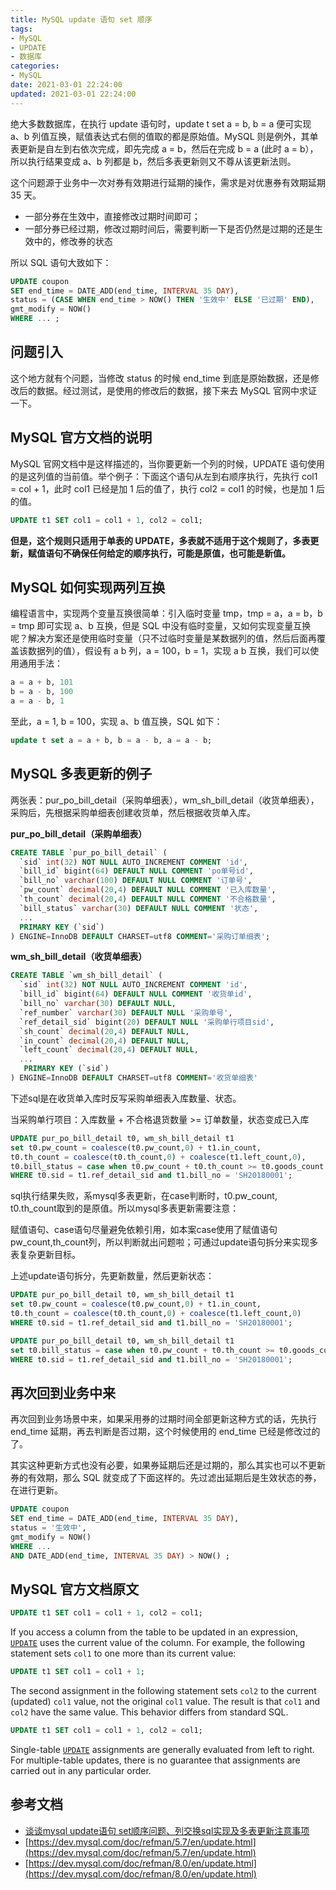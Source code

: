 ```yaml
---
title: MySQL update 语句 set 顺序
tags:
- MySQL
- UPDATE
- 数据库
categories:
- MySQL
date: 2021-03-01 22:24:00
updated: 2021-03-01 22:24:00
---
```


绝大多数数据库，在执行 update 语句时，update t set a = b, b = a 便可实现 a、b 列值互换，赋值表达式右侧的值取的都是原始值。MySQL 则是例外，其单表更新是自左到右依次完成，即先完成 a = b，然后在完成 b = a (此时 a = b），所以执行结果变成 a、b 列都是 b，然后多表更新则又不尊从该更新法则。

这个问题源于业务中一次对券有效期进行延期的操作，需求是对优惠券有效期延期 35 天。

- 一部分券在生效中，直接修改过期时间即可；
- 一部分券已经过期，修改过期时间后，需要判断一下是否仍然是过期的还是生效中的，修改券的状态

<!-- more -->
所以 SQL 语句大致如下：

```sql
UPDATE coupon 
SET end_time = DATE_ADD(end_time, INTERVAL 35 DAY), 
status = (CASE WHEN end_time > NOW() THEN '生效中' ELSE '已过期' END), 
gmt_modify = NOW() 
WHERE ... ;
```

## 问题引入

这个地方就有个问题，当修改 status 的时候 end_time 到底是原始数据，还是修改后的数据。经过测试，是使用的修改后的数据，接下来去 MySQL 官网中求证一下。

## MySQL 官方文档的说明

MySQL 官网文档中是这样描述的，当你要更新一个列的时候，UPDATE 语句使用的是这列值的当前值。举个例子：下面这个语句从左到右顺序执行，先执行 col1 = col + 1，此时 col1 已经是加 1 后的值了，执行 col2 = col1 的时候，也是加 1 后的值。

```sql
UPDATE t1 SET col1 = col1 + 1, col2 = col1;
```

**但是，这个规则只适用于单表的 UPDATE，多表就不适用于这个规则了，多表更新，赋值语句不确保任何给定的顺序执行，可能是原值，也可能是新值。**

## MySQL 如何实现两列互换

编程语言中，实现两个变量互换很简单：引入临时变量 tmp，tmp = a，a = b，b = tmp 即可实现 a、b 互换，但是 SQL 中没有临时变量，又如何实现变量互换呢？解决方案还是使用临时变量（只不过临时变量是某数据列的值，然后后面再覆盖该数据列的值），假设有 a b 列，a = 100，b = 1，实现 a b 互换，我们可以使用通用手法：

```sql
a = a + b, 101
b = a - b, 100
a = a - b, 1
```

至此，a = 1, b = 100，实现 a、b 值互换，SQL 如下：

```sql
update t set a = a + b, b = a - b, a = a - b;
```

## MySQL 多表更新的例子

两张表：pur_po_bill_detail（采购单细表），wm_sh_bill_detail（收货单细表），采购后，先根据采购单细表创建收货单，然后根据收货单入库。

**pur_po_bill_detail（采购单细表）**

```sql
CREATE TABLE `pur_po_bill_detail` (
  `sid` int(32) NOT NULL AUTO_INCREMENT COMMENT 'id',
  `bill_id` bigint(64) DEFAULT NULL COMMENT 'po单号id',
  `bill_no` varchar(100) DEFAULT NULL COMMENT '订单号',
  `pw_count` decimal(20,4) DEFAULT NULL COMMENT '已入库数量',
  `th_count` decimal(20,4) DEFAULT NULL COMMENT '不合格数量',
  `bill_status` varchar(30) DEFAULT NULL COMMENT '状态',
  ...
  PRIMARY KEY (`sid`)
) ENGINE=InnoDB DEFAULT CHARSET=utf8 COMMENT='采购订单细表';
```

**wm_sh_bill_detail（收货单细表）**

```sql
CREATE TABLE `wm_sh_bill_detail` (
  `sid` int(32) NOT NULL AUTO_INCREMENT COMMENT 'id',
  `bill_id` bigint(64) DEFAULT NULL COMMENT '收货单id',
  `bill_no` varchar(30) DEFAULT NULL,
  `ref_number` varchar(30) DEFAULT NULL '采购单号',
  `ref_detail_sid` bigint(20) DEFAULT NULL '采购单行项目sid',
  `sh_count` decimal(20,4) DEFAULT NULL,
  `in_count` decimal(20,4) DEFAULT NULL,
  `left_count` decimal(20,4) DEFAULT NULL,
  ...
   PRIMARY KEY (`sid`)
) ENGINE=InnoDB DEFAULT CHARSET=utf8 COMMENT='收货单细表'
```

下述sql是在收货单入库时反写采购单细表入库数量、状态。

当采购单行项目：入库数量 + 不合格退货数量 >= 订单数量，状态变成已入库

```sql
UPDATE pur_po_bill_detail t0, wm_sh_bill_detail t1
set t0.pw_count = coalesce(t0.pw_count,0) + t1.in_count, 
t0.th_count = coalesce(t0.th_count,0) + coalesce(t1.left_count,0),
t0.bill_status = case when t0.pw_count + t0.th_count >= t0.goods_count then '已入库' else t0.bill_status end
WHERE t0.sid = t1.ref_detail_sid and t1.bill_no = 'SH20180001';
```

sql执行结果失败，系mysql多表更新，在case判断时，t0.pw_count, t0.th_count取到的是原值。所以mysql多表更新需要注意：

赋值语句、case语句尽量避免依赖引用，如本案case使用了赋值语句pw_count,th_count列，所以判断就出问题啦；可通过update语句拆分来实现多表复杂更新目标。

上述update语句拆分，先更新数量，然后更新状态：

```sql
UPDATE pur_po_bill_detail t0, wm_sh_bill_detail t1
set t0.pw_count = coalesce(t0.pw_count,0) + t1.in_count, 
t0.th_count = coalesce(t0.th_count,0) + coalesce(t1.left_count,0)
WHERE t0.sid = t1.ref_detail_sid and t1.bill_no = 'SH20180001';

UPDATE pur_po_bill_detail t0, wm_sh_bill_detail t1
set t0.bill_status = case when t0.pw_count + t0.th_count >= t0.goods_count then '已入库' else t0.bill_status end
WHERE t0.sid = t1.ref_detail_sid and t1.bill_no = 'SH20180001';
```

## 再次回到业务中来

再次回到业务场景中来，如果采用券的过期时间全部更新这种方式的话，先执行 end_time 延期，再去判断是否过期，这个时候使用的 end_time 已经是修改过的了。

其实这种更新方式也没有必要，如果券延期后还是过期的，那么其实也可以不更新券的有效期，那么 SQL 就变成了下面这样的。先过滤出延期后是生效状态的券，在进行更新。

```sql
UPDATE coupon 
SET end_time = DATE_ADD(end_time, INTERVAL 35 DAY), 
status = '生效中', 
gmt_modify = NOW() 
WHERE ... 
AND DATE_ADD(end_time, INTERVAL 35 DAY) > NOW() ;
```

## MySQL 官方文档原文

```sql
UPDATE t1 SET col1 = col1 + 1, col2 = col1;
```

If you access a column from the table to be updated in an expression, [`UPDATE`](https://dev.mysql.com/doc/refman/8.0/en/update.html) uses the current value of the column. For example, the following statement sets `col1` to one more than its current value:

```sql
UPDATE t1 SET col1 = col1 + 1;
```

The second assignment in the following statement sets `col2` to the current (updated) `col1` value, not the original `col1` value. The result is that `col1` and `col2` have the same value. This behavior differs from standard SQL.

```sql
UPDATE t1 SET col1 = col1 + 1, col2 = col1;
```

Single-table [`UPDATE`](https://dev.mysql.com/doc/refman/8.0/en/update.html) assignments are generally evaluated from left to right. For multiple-table updates, there is no guarantee that assignments are carried out in any particular order.

## 参考文档

- [谈谈mysql update语句 set顺序问题、列交换sql实现及多表更新注意事项](https://blog.csdn.net/chuangxin/article/details/84558050)
- [https://dev.mysql.com/doc/refman/5.7/en/update.html](https://dev.mysql.com/doc/refman/5.7/en/update.html)
- [https://dev.mysql.com/doc/refman/8.0/en/update.html](https://dev.mysql.com/doc/refman/8.0/en/update.html)
